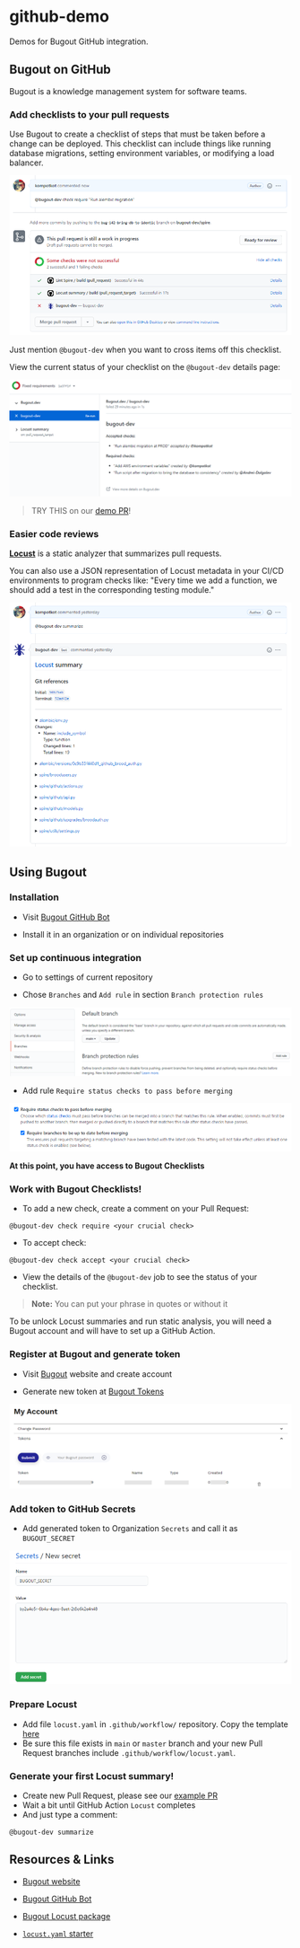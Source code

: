 # github-demo

Demos for Bugout GitHub integration.


## Bugout on GitHub

Bugout is a knowledge management system for software teams.

### Add checklists to your pull requests

Use Bugout to create a checklist of steps that must be taken before a change can be deployed. This checklist can include things like running database migrations, setting environment variables, or modifying a load balancer.

![Screenshot of check require](img/ci-example-1.png)

Just mention `@bugout-dev` when you want to cross items off this checklist.

View the current status of your checklist on the `@bugout-dev` details page:

![Check Detail status](img/ci-example-2.png)

> TRY THIS on our [demo PR](https://github.com/bugout-dev/github-demo/pull/2)!

### Easier code reviews

[**Locust**](https://github.com/bugout-dev/locust) is a static analyzer that summarizes pull requests.

You can also use a JSON representation of Locust metadata in your CI/CD environments to program checks like: "Every time we add a function, we should add a test in the corresponding testing module."

![Screenshot of Locust summary](img/locust-example-1.png)


## Using Bugout

### Installation

- Visit [Bugout GitHub Bot](https://github.com/apps/bugout-dev)

- Install it in an organization or on individual repositories

### Set up continuous integration

- Go to settings of current repository

- Chose `Branches` and `Add rule` in section `Branch protection rules`

![Branch protection rules](img/check-setup-1.png)

- Add rule `Require status checks to pass before merging`

![Check branch rule](img/check-setup-2.png)

**At this point, you have access to Bugout Checklists**

### Work with Bugout Checklists!

- To add a new check, create a comment on your Pull Request:
```
@bugout-dev check require <your crucial check>
```

- To accept  check:
```
@bugout-dev check accept <your crucial check>
```

- View the details of the `@bugout-dev` job to see the status of your checklist.

> **Note:** You can put your phrase in quotes or without it

To be unlock Locust summaries and run static analysis, you will need a Bugout account and will have to set up a GitHub Action.

### Register at Bugout and generate token

- Visit [Bugout](https://bugout.dev) website and create account

- Generate new token at [Bugout Tokens](https://bugout.dev/account)

![Add new token](img/token-add-1.png)

### Add token to GitHub Secrets

- Add generated token to Organization `Secrets` and call it as `BUGOUT_SECRET`

![Bugout secret at GitHub](img/secret-setup-1.png)

### Prepare Locust

- Add file `locust.yaml` in `.github/workflow/` repository. Copy the template [here](https://github.com/bugout-dev/github-demo/blob/main/.github/workflows/locust.yaml)
- Be sure this file exists in `main` or `master` branch and your new Pull Request branches include `.github/workflow/locust.yaml`.

### Generate your first Locust summary!

- Create new Pull Request, please see our [example PR](https://github.com/bugout-dev/github-demo/pull/2)
- Wait a bit until GitHub Action `Locust` completes
- And just type a comment:
```
@bugout-dev summarize
```

## Resources & Links


- [Bugout website](https://bugout.dev)

- [Bugout GitHub Bot](https://github.com/apps/bugout-dev)

- [Bugout Locust package](https://github.com/bugout-dev/locust)

- [`locust.yaml` starter](https://github.com/bugout-dev/github-demo/blob/main/.github/workflows/locust.yaml)

